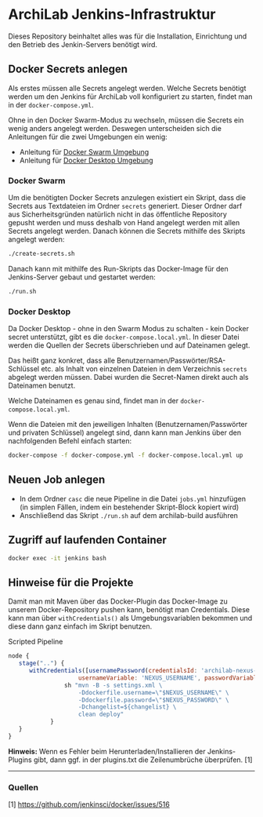 # ArchiLab Jenkins-Infrastruktur

Dieses Repository beinhaltet alles was für die Installation, Einrichtung und den
Betrieb des Jenkin-Servers benötigt wird.

## Docker Secrets anlegen

Als erstes müssen alle Secrets angelegt werden. Welche Secrets benötigt werden
um den Jenkins für ArchiLab voll konfiguriert zu starten, findet man in der
`docker-compose.yml`.

Ohne in den Docker Swarm-Modus zu wechseln, müssen die Secrets ein wenig anders
angelegt werden. Deswegen unterscheiden sich die Anleitungen für die zwei
Umgebungen ein wenig:

- Anleitung für [Docker Swarm Umgebung](#docker-swarm)
- Anleitung für [Docker Desktop Umgebung](#docker-desktop)

### Docker Swarm

Um die benötigten Docker Secrets anzulegen existiert ein Skript, dass die
Secrets aus Textdateien im Ordner `secrets` generiert. Dieser Ordner darf aus
Sicherheitsgründen natürlich nicht in das öffentliche Repository gepusht werden
und muss deshalb von Hand angelegt werden mit allen Secrets angelegt werden.
Danach können die Secrets mithilfe des Skripts angelegt werden:

```bash
./create-secrets.sh
```

Danach kann mit mithilfe des Run-Skripts das Docker-Image für den Jenkins-Server
gebaut und gestartet werden:

```bash
./run.sh
```

### Docker Desktop

Da Docker Desktop - ohne in den Swarm Modus zu schalten - kein Docker secret
unterstützt, gibt es die `docker-compose.local.yml`. In dieser Datei werden die
Quellen der Secrets überschrieben und auf Dateinamen gelegt.

Das heißt ganz konkret, dass alle Benutzernamen/Passwörter/RSA-Schlüssel etc.
als Inhalt von einzelnen Dateien in dem Verzeichnis `secrets` abgelegt werden
müssen. Dabei wurden die Secret-Namen direkt auch als Dateinamen benutzt.

Welche Dateinamen es genau sind, findet man in der `docker-compose.local.yml`.

Wenn die Dateien mit den jeweiligen Inhalten (Benutzernamen/Passwörter und
privaten Schlüssel) angelegt sind, dann kann man Jenkins über den nachfolgenden
Befehl einfach starten:

```bash
docker-compose -f docker-compose.yml -f docker-compose.local.yml up
```

## Neuen Job anlegen

- In dem Ordner `casc` die neue Pipeline in die Datei `jobs.yml` hinzufügen (in
  simplen Fällen, indem ein bestehender Skript-Block kopiert wird)
- Anschließend das Skript `./run.sh` auf dem archilab-build ausführen

## Zugriff auf laufenden Container

```bash
docker exec -it jenkins bash
```

## Hinweise für die Projekte

Damit man mit Maven über das Docker-Plugin das Docker-Image zu unserem
Docker-Repository pushen kann, benötigt man Credentials. Diese kann man über
`withCredentials()` als Umgebungsvariablen bekommen und diese dann ganz einfach
im Skript benutzen.

Scripted Pipeline

```javascript
node {
   stage("..") {
      withCredentials([usernamePassword(credentialsId: 'archilab-nexus-jenkins',
                    usernameVariable: 'NEXUS_USERNAME', passwordVariable: 'NEXUS_PASSWORD')]) {
                sh "mvn -B -s settings.xml \
                    -Ddockerfile.username=\"$NEXUS_USERNAME\" \
                    -Ddockerfile.password=\"$NEXUS_PASSWORD\" \
                    -Dchangelist=${changelist} \
                    clean deploy"
            }
   }
}
```

**Hinweis:** Wenn es Fehler beim Herunterladen/Installieren der Jenkins-Plugins
gibt, dann ggf. in der plugins.txt die Zeilenumbrüche überprüfen. [1]

---

### Quellen

[1] https://github.com/jenkinsci/docker/issues/516
